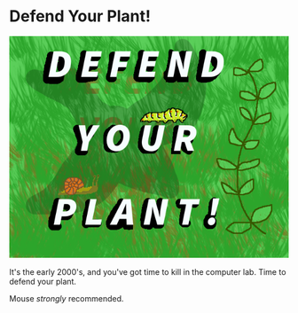 # Defend Your Plant!
![Defend Your Plant thumbnail](https://github.com/Bloodyaugust/ld-46/blob/master/media/thumbnail.png)


It's the early 2000's, and you've got time to kill in the computer lab. Time to defend your plant.

Mouse _strongly_ recommended.
